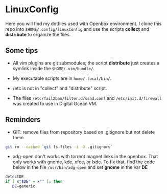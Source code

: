 LinuxConfig
===========

Here you will find my dotfiles used with Openbox environment. I clone this repo into ``$HOME/.config/linuxConfig`` and use 
the scripts **collect** and **distribute** to organize the files.

Some tips
----------

* All vim plugins are git submodules; the script **distribute** just creates a symlink inside the ``$HOME/.vim/bundle/``.

* My executable scripts are in ``home/.local/bin/``.

* /etc is not in "collect" and "distribute" script.

* The files ``/etc/fail2ban/filter.d/sshd.conf`` and ``/etc/init.d/firewall`` was created to use in Digital Ocean VM. 

Reminders
-----------

* GIT: remove files from repository based on .gitignore but not delete them

```bash
git rm --cached `git ls-files -i -X .gitignore`
```

* xdg-open don't works with torrent magnet links in the openbox. That only works with gnome, kde, xfce, or lxde.
To fix that, find the code below in the file ``/usr/bin/xdg-open`` and set **gnome**  in the var **DE** 

```bash    
detectDE
if [ x"$DE" = x"" ]; then
   DE=generic
```


